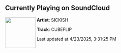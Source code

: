## Currently Playing on SoundCloud

[<img align="left" width="100" src="https://i1.sndcdn.com/artworks-geHb2aN1OYf3vdzu-DDTqDw-t500x500.png">](https://soundcloud.com/sickish/cubeflip)

**Artist**: SICKISH 

**Track**: CUBEFLIP

Last updated at 4/23/2025, 3:31:25 PM
